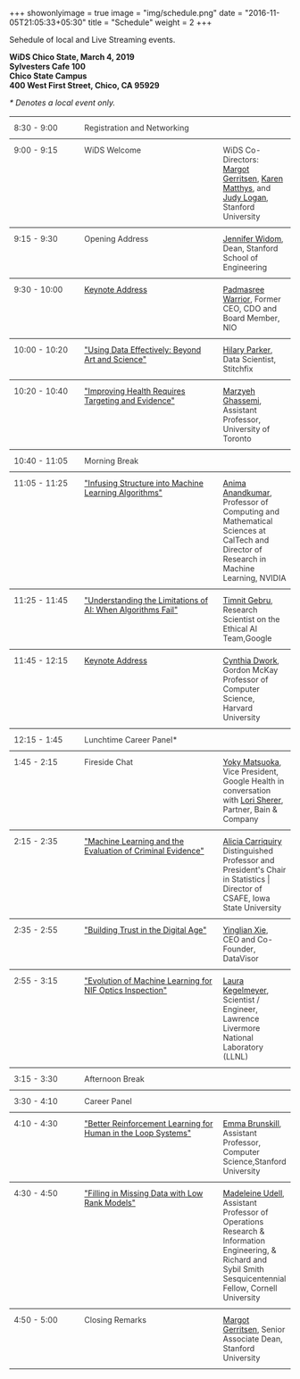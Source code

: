 +++
showonlyimage = true
image = "img/schedule.png"
date = "2016-11-05T21:05:33+05:30"
title = "Schedule"
weight = 2
+++

Sehedule of local and Live Streaming events. 

**WiDS Chico State, March 4, 2019**  
**Sylvesters Cafe 100**  
**Chico State Campus**  
**400 West First Street, Chico, CA 95929**

<p>

_* Denotes a local event only._

<style type="text/css">
.tg {border-collapse:collapse;border-spacing:0}
.tg td{font-size:14px;padding:11px 8px;border-style:solid;border-width:0px;overflow:hidden;word-break:normal;border-top-width:1px;border-bottom-width:1px;border-color:#ccc;color:#333;}
.tg .tg-time{width:120px;border-color:inherit;text-align:left;vertical-align:top}
.tg .tg-item{width:250px;border-color:inherit;text-align:left;vertical-align:top}
.tg .tg-0pky{border-color:inherit;text-align:left;vertical-align:top}

</style>
<table class="tg">
  <tr>
    <td class="tg-time">8:30 - 9:00</th>
    <td class="tg-item">Registration and Networking</th>
    <td class="tg-0pky"></th>
  </tr>
  <tr>
    <td class="tg-time">9:00 - 9:15</td>
    <td class="tg-item">WiDS Welcome </td>
    <td class="tg-0pky">WiDS Co-Directors: <a href="https://www.widsconference.org/margot-gerritsen-2019.html">Margot Gerritsen</a>, <a href="https://www.linkedin.com/in/karen-matthys-1a45652/">Karen Matthys</a>, and <a href="https://www.linkedin.com/in/judylogan/">Judy Logan</a>, Stanford University</td>
  </tr>
  <tr>
    <td class="tg-time">9:15 - 9:30</td>
    <td class="tg-item">Opening Address</td>
    <td class="tg-0pky"><a href="https://www.widsconference.org/jennifer-widom1.html">Jennifer Widom</a>, Dean, Stanford School of Engineering<br></td>
  </tr>
  <tr>
    <td class="tg-time">9:30 - 10:00</td>
    <td class="tg-item"><a href="https://www.widsconference.org/padmasree-warrior.html#keynote">Keynote Address</a></td>
    <td class="tg-0pky"><a href="https://www.widsconference.org/padmasree-warrior.html">Padmasree Warrior</a>, Former CEO, CDO and Board Member, NIO</td>
  </tr>
  <tr>
    <td class="tg-time">10:00 - 10:20</td>
    <td class="tg-item"><a href="https://www.widsconference.org/hilary-parker.html#using%20data">"Using Data Effectively: Beyond</a> <a href="https://www.widsconference.org/hilary-parker.html#using%20data">Art and Science"</a></td>
    <td class="tg-0pky"><a href="https://www.widsconference.org/hilary-parker.html">Hilary Parker</a>, Data Scientist, Stitchfix</td>
  </tr>
  <tr>
    <td class="tg-time">10:20 - 10:40</td>
    <td class="tg-item"><a href="https://www.widsconference.org/marzyeh-ghassemi.html#improving">"Improving Health Requires Targeting and Evidence"</a></td>
    <td class="tg-0pky"><a href="https://www.widsconference.org/marzyeh-ghassemi.html">Marzyeh Ghassemi</a>, Assistant Professor, University of Toronto</td>
  </tr>
  <tr>
    <td class="tg-time">10:40 - 11:05</td>
    <td class="tg-item">Morning Break</td>
    <td class="tg-0pky"></td>
  </tr>
  <tr>
    <td class="tg-time">11:05 - 11:25</td>
    <td class="tg-item"><a href="https://www.widsconference.org/anima-anandkumar.html#infusing">"Infusing Structure into Machine Learning Algorithms"</a></td>
    <td class="tg-0pky"><a href="https://www.widsconference.org/anima-anandkumar.html">Anima Anandkumar</a>, Professor of Computing and Mathematical Sciences at CalTech and Director of Research in Machine Learning, NVIDIA<br></td>
  </tr>
  <tr>
    <td class="tg-time">11:25 - 11:45</td>
    <td class="tg-item"><a href="https://www.widsconference.org/timnit-gebru.html#understanding">"Understanding the Limitations of AI: When Algorithms Fail"</a></td>
    <td class="tg-0pky"><a href="https://www.widsconference.org/timnit-gebru.html">Timnit Gebru</a>, Research Scientist on the Ethical AI Team,Google</td>
  </tr>
  <tr>
    <td class="tg-time">11:45 - 12:15</td>
    <td class="tg-item"><a href="https://www.widsconference.org/cynthia-dwork.html#full%20circle">Keynote Address</a></td>
    <td class="tg-0pky"><a href="https://www.widsconference.org/cynthia-dwork.html">Cynthia Dwork</a>, Gordon McKay Professor of Computer Science, Harvard University</td>
  </tr>
  <tr>
    <td class="tg-time">12:15 - 1:45</td>
    <td class="tg-item">Lunchtime Career Panel* </td>
    <td class="tg-0pky"></td>
  </tr>
  <tr>
    <td class="tg-time">1:45 - 2:15</td>
    <td class="tg-item">Fireside Chat </td>
    <td class="tg-0pky"><a href="https://www.widsconference.org/yoky-matsuoka.html">Yoky Matsuoka</a>, Vice President, Google Health in conversation with <a href="https://www.widsconference.org/lori-sherer.html">Lori Sherer</a>, Partner, Bain &amp; Company</td>
  </tr>
    <tr>
    <td class="tg-time">2:15 - 2:35</td>
    <td class="tg-item"><a href="https://www.widsconference.org/alicia-carriquiry.html#machine">"Machine Learning and the Evaluation of Criminal Evidence"</a></td>
    <td class="tg-0pky"><a href="https://www.widsconference.org/alicia-carriquiry.html">Alicia Carriquiry </a> Distinguished Professor and President's Chair in Statistics | Director of CSAFE, Iowa State University</td>
  </tr>
  <tr>
    <td class="tg-time">2:35 - 2:55</td>
    <td class="tg-item"><a href="https://www.widsconference.org/yinglian-xie.html#building%20trust">"Building Trust in the Digital Age"</a></td>
    <td class="tg-0pky"><a href="https://www.widsconference.org/yinglian-xie.html">Yinglian Xie</a>, CEO and Co-Founder, DataVisor</td>
  </tr>
  <tr>
    <td class="tg-time">2:55 - 3:15</td>
    <td class="tg-0pky"><a href="https://www.widsconference.org/laura-kegelmeyer.html#evolution">"Evolution of Machine Learning for NIF Optics Inspection"</a></td>
    <td class="tg-0pky"><a href="https://www.widsconference.org/laura-kegelmeyer.html">Laura Kegelmeyer</a>, Scientist / Engineer, Lawrence Livermore National Laboratory (LLNL)</td>
  </tr>
  <tr>
    <td class="tg-time">3:15 - 3:30</td>
    <td class="tg-item">Afternoon Break</td>
    <td class="tg-0pky"></td>
  </tr>
  <tr>
    <td class="tg-time">3:30 - 4:10</td>
    <td class="tg-item">Career Panel</td>
    <td class="tg-0pky"></td>
  </tr>
  <tr>
    <td class="tg-time">4:10 - 4:30</td>
    <td class="tg-item"><a href="https://www.widsconference.org/emma-brunskill.html#better">"Better Reinforcement Learning for Human in the Loop Systems"</a></td>
    <td class="tg-0pky"><a href="https://www.widsconference.org/emma-brunskill.html">Emma Brunskill</a>, Assistant Professor, Computer Science,Stanford University</td>
  </tr>
  <tr>
    <td class="tg-time">4:30 - 4:50</td>
    <td class="tg-item"><a href="https://www.widsconference.org/madeleine-udell.html#filling%20in">"Filling in Missing Data with Low Rank Models"</a></td>
    <td class="tg-0pky"><a href="https://www.widsconference.org/madeleine-udell.html">Madeleine Udell</a>, Assistant Professor of Operations Research &amp; Information Engineering, &amp; Richard and Sybil Smith Sesquicentennial Fellow, Cornell University</td>
  </tr>
  <tr>
    <td class="tg-time">4:50 - 5:00</td>
    <td class="tg-item">Closing Remarks</td>
    <td class="tg-0pky"><a href="https://www.widsconference.org/margot-gerritsen-2019.html">Margot Gerritsen</a>, Senior Associate Dean, Stanford University</td>
  </tr>
</table>